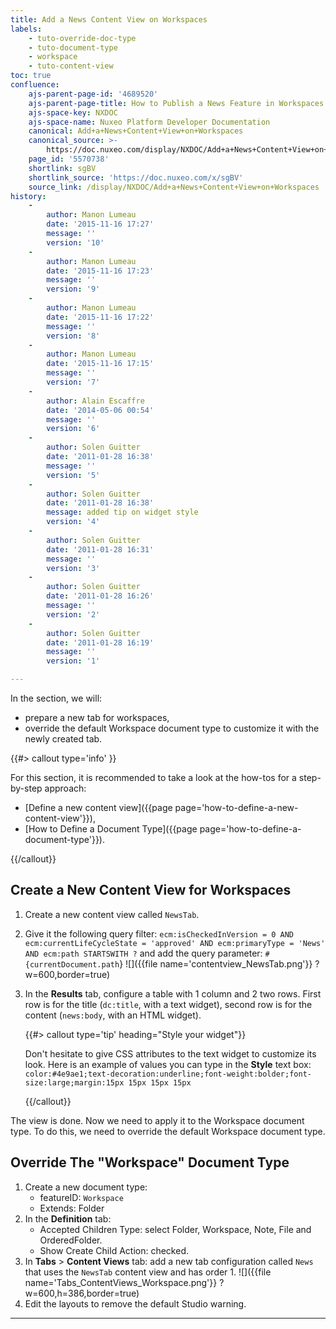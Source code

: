 ```yaml
---
title: Add a News Content View on Workspaces
labels:
    - tuto-override-doc-type
    - tuto-document-type
    - workspace
    - tuto-content-view
toc: true
confluence:
    ajs-parent-page-id: '4689520'
    ajs-parent-page-title: How to Publish a News Feature in Workspaces
    ajs-space-key: NXDOC
    ajs-space-name: Nuxeo Platform Developer Documentation
    canonical: Add+a+News+Content+View+on+Workspaces
    canonical_source: >-
        https://doc.nuxeo.com/display/NXDOC/Add+a+News+Content+View+on+Workspaces
    page_id: '5570738'
    shortlink: sgBV
    shortlink_source: 'https://doc.nuxeo.com/x/sgBV'
    source_link: /display/NXDOC/Add+a+News+Content+View+on+Workspaces
history:
    - 
        author: Manon Lumeau
        date: '2015-11-16 17:27'
        message: ''
        version: '10'
    - 
        author: Manon Lumeau
        date: '2015-11-16 17:23'
        message: ''
        version: '9'
    - 
        author: Manon Lumeau
        date: '2015-11-16 17:22'
        message: ''
        version: '8'
    - 
        author: Manon Lumeau
        date: '2015-11-16 17:15'
        message: ''
        version: '7'
    - 
        author: Alain Escaffre
        date: '2014-05-06 00:54'
        message: ''
        version: '6'
    - 
        author: Solen Guitter
        date: '2011-01-28 16:38'
        message: ''
        version: '5'
    - 
        author: Solen Guitter
        date: '2011-01-28 16:38'
        message: added tip on widget style
        version: '4'
    - 
        author: Solen Guitter
        date: '2011-01-28 16:31'
        message: ''
        version: '3'
    - 
        author: Solen Guitter
        date: '2011-01-28 16:26'
        message: ''
        version: '2'
    - 
        author: Solen Guitter
        date: '2011-01-28 16:19'
        message: ''
        version: '1'

---
```

In the section, we will:

*   prepare a new tab for workspaces,
*   override the default Workspace document type to customize it with the newly created tab.

{{#> callout type='info' }}

For this section, it is recommended to take a look at the how-tos for a step-by-step approach:

*   [Define a new content view]({{page page='how-to-define-a-new-content-view'}}),
*   [How to Define a Document Type]({{page page='how-to-define-a-document-type'}}).

{{/callout}}

## Create a New Content View for Workspaces

1.  Create a new content view called `NewsTab`.
2.  Give it the following query filter:
    `ecm:isCheckedInVersion = 0 AND ecm:currentLifeCycleState = 'approved' AND ecm:primaryType = 'News' AND ecm:path STARTSWITH ?`
    and add the query parameter: `#{currentDocument.path`}
    ![]({{file name='contentview_NewsTab.png'}} ?w=600,border=true)
3.  In the **Results** tab, configure a table with 1 column and 2 two rows. First row is for the title (`dc:title`, with a text widget), second row is for the content (`news:body`, with an HTML widget).

    {{#> callout type='tip' heading="Style your widget"}}

    Don't hesitate to give CSS attributes to the text widget to customize its look.
    Here is an example of values you can type in the **Style** text box: `color:#4e9ae1;text-decoration:underline;font-weight:bolder;font-size:large;margin:15px 15px 15px 15px`

    {{/callout}}

The view is done. Now we need to apply it to the Workspace document type. To do this, we need to override the default Workspace document type.

## Override The "Workspace" Document Type

1.  Create a new document type:
    *   featureID: `Workspace`
    *   Extends: Folder
2.  In the **Definition** tab:
    *   Accepted Children Type: select Folder, Workspace, Note, File and OrderedFolder.
    *   Show Create Child Action: checked.
3.  In **Tabs** > **Content Views** tab: add a new tab configuration called `News` that uses the `NewsTab` content view and has order 1.
    ![]({{file name='Tabs_ContentViews_Workspace.png'}} ?w=600,h=386,border=true)
4.  Edit the layouts to remove the default Studio warning.

* * *

&nbsp;